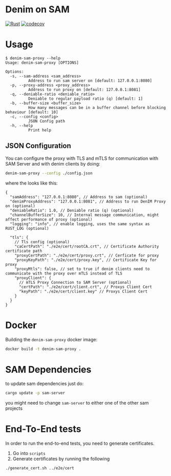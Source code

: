 # Denim on SAM

[![Rust](https://github.com/SAM-Research/denim-on-sam/actions/workflows/rust.yml/badge.svg)](https://github.com/SAM-Research/denim-on-sam/actions/workflows/rust.yml)
[![codecov](https://codecov.io/gh/SAM-Research/denim-on-sam/graph/badge.svg?token=LeCEZUDsc9)](https://codecov.io/gh/SAM-Research/denim-on-sam)

# Usage

```
$ denim-sam-proxy --help
Usage: denim-sam-proxy [OPTIONS]

Options:
  -s, --sam-address <sam_address>
          Address to run sam server on [default: 127.0.0.1:8080]
  -p, --proxy-address <proxy_address>
          Address to run proxy on [default: 127.0.0.1:8081]
  -q, --deniable-ratio <deniable_ratio>
          Deniable to regular payload ratio (q) [default: 1]
  -b, --buffer-size <buffer_size>
          How many messages can be in a buffer channel before blocking behaviour [default: 10]
  -c, --config <config>
          JSON Config path
  -h, --help
          Print help
```

## JSON Configuration

You can configure the proxy with TLS and mTLS for communication with SAM Server and with denim clients by doing:

```sh
denim-sam-proxy --config ./config.json
```

where the looks like this:

```jsonc
{
  "samAddress": "127.0.0.1:8080", // Address to sam (optional)
  "denimProxyAddress": "127.0.0.1:8081", // Address to run DenIM Proxy on (optional)
  "deniableRatio": 1.0, // Deniable ratio (q) (optional)
  "channelBufferSize": 10, // Internal message communication, might affect performance of proxy (optional)
  "logging": "info", // enable logging, uses the same syntax as RUST_LOG (optional)

  "tls": {
    // Tls config (optional)
    "caCertPath": "./e2e/cert/rootCA.crt", // Certificate Authority certificate path
    "proxyCertPath": "./e2e/cert/proxy.crt", // Cerficate for proxy
    "proxyKeyPath": "./e2e/cert/proxy.key", // Certificate Key for proxy
    "proxyMtls": false, // set to true if denim clients need to communicate with the proxy over mTLS instead of TLS
    "proxyClient": {
      // mTLS Proxy Connection to SAM Server (optional)
      "certPath": "./e2e/cert/client.crt", // Proxys Client Cert
      "keyPath": "./e2e/cert/client.key" // Proxys Client Cert
    }
  }
}
```

# Docker

Building the `denim-sam-proxy` docker image:

```sh
docker build -t denim-sam-proxy .
```

# SAM Dependencies

to update sam dependencies just do:

```sh
cargo update -p sam-server
```

you might need to change `sam-server` to either one of the other sam projects

# End-To-End tests

In order to run the end-to-end tests, you need to generate certificates.

1. Go into `scripts`
2. Generate certificates by running the following

```zsh
./generate_cert.sh ../e2e/cert
```

